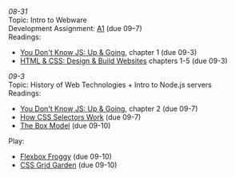 *08-31*  
Topic: Intro to Webware  
Development Assignment: [A1](https://github.com/cs4241-20a/a1-gettingstarted/blob/master/README.md) (due 09–7)  
Readings:  
- [You Don't Know JS: Up & Going](https://github.com/getify/You-Dont-Know-JS/tree/1st-ed/up%20%26%20going), chapter 1 (due 09-3)
- [HTML & CSS: Design & Build Websites](https://wpi.primo.exlibrisgroup.com/discovery/fulldisplay?docid=alma9936730811904746&context=L&vid=01WPI_INST:Default&lang=en&search_scope=MyInst_and_CI&adaptor=Local%20Search%20Engine&tab=Everything&query=any,contains,Jon%20Duckett&offset=0) chapters 1-5 (due 09-3)  

*09-3*  
Topic: History of Web Technologies + Intro to Node.js servers  
Readings:  
- [You Don't Know JS: Up & Going](https://github.com/getify/You-Dont-Know-JS/tree/1st-ed/up%20%26%20going), chapter 2 (due 09-7)  
- [How CSS Selectors Work](https://css-tricks.com/how-css-selectors-work/) (due 09-7)
- [The Box Model](https://developer.mozilla.org/en-US/docs/Learn/CSS/Building_blocks/The_box_model) (due 09-10) 

Play:  
- [Flexbox Froggy](https://flexboxfroggy.com/) (due 09-10)  
- [CSS Grid Garden](https://cssgridgarden.com/) (due 09-10)  
